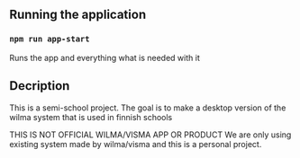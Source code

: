 ## Running the application

### `npm run app-start`
Runs the app and everything what is needed with it

## Decription
This is a semi-school project. The goal is to make a desktop version of the wilma system that is used in finnish schools

THIS IS NOT OFFICIAL WILMA/VISMA APP OR PRODUCT
We are only using existing system made by wilma/visma and this is a personal project.
